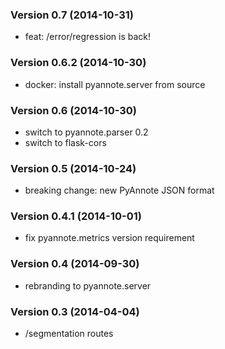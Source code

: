### Version 0.7 (2014-10-31)

  - feat: /error/regression is back!

### Version 0.6.2 (2014-10-30)

  - docker: install pyannote.server from source

### Version 0.6 (2014-10-30)

  - switch to pyannote.parser 0.2
  - switch to flask-cors

### Version 0.5 (2014-10-24)

  - breaking change: new PyAnnote JSON format

### Version 0.4.1 (2014-10-01)

  - fix pyannote.metrics version requirement

### Version 0.4 (2014-09-30)

  - rebranding to pyannote.server

### Version 0.3 (2014-04-04)

  - /segmentation routes
